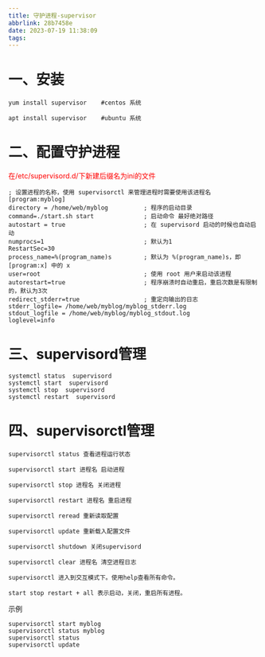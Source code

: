 ```yaml
---
title: 守护进程-supervisor
abbrlink: 28b7458e
date: 2023-07-19 11:38:09
tags:
---
```


# 一、安装

    yum install supervisor    #centos 系统
    
    apt install supervisor    #ubuntu 系统
    
    
# 二、配置守护进程   

<font color='red'>在/etc/supervisord.d/下新建后缀名为ini的文件</font>

    ; 设置进程的名称，使用 supervisorctl 来管理进程时需要使用该进程名
    [program:myblog] 
    directory = /home/web/myblog          ; 程序的启动目录
    command=./start.sh start              ; 启动命令 最好绝对路径
    autostart = true                      ; 在 supervisord 启动的时候也自动启动
    numprocs=1                            ; 默认为1
    RestartSec=30
    process_name=%(program_name)s         ; 默认为 %(program_name)s，即 [program:x] 中的 x
    user=root                             ; 使用 root 用户来启动该进程
    autorestart=true                      ; 程序崩溃时自动重启，重启次数是有限制的，默认为3次
    redirect_stderr=true                  ; 重定向输出的日志
    stderr_logfile= /home/web/myblog/myblog_stderr.log
    stdout_logfile = /home/web/myblog/myblog_stdout.log
    loglevel=info
    
# 三、supervisord管理

    systemctl status  supervisord
    systemctl start  supervisord  
    systemctl stop  supervisord  
    systemctl restart  supervisord  
   
# 四、supervisorctl管理    
    
    supervisorctl status 查看进程运行状态
    
    supervisorctl start 进程名 启动进程
    
    supervisorctl stop 进程名 关闭进程
    
    supervisorctl restart 进程名 重启进程
    
    supervisorctl reread 重新读取配置
    
    supervisorctl update 重新载入配置文件
    
    supervisorctl shutdown 关闭supervisord
    
    supervisorctl clear 进程名 清空进程日志
    
    supervisorctl 进入到交互模式下。使用help查看所有命令。
    
    start stop restart + all 表示启动，关闭，重启所有进程。
    
示例

    supervisorctl start myblog
    supervisorctl status myblog
    supervisorctl status 
    supervisorctl update